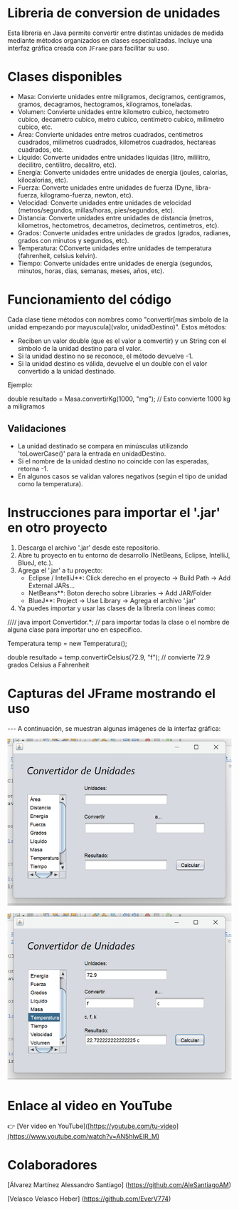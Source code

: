 # Libreria de conversion de unidades

Esta librería en Java permite convertir entre distintas unidades de medida mediante métodos organizados en clases especializadas. Incluye una interfaz gráfica creada con `JFrame` para facilitar su uso.

# Clases disponibles

- Masa: Convierte unidades entre miligramos, decigramos, centigramos, gramos, decagramos, hectogramos,  kilogramos, toneladas.
- Volumen: Convierte unidades entre kilometro cubico, hectometro cubico, decametro cubico, metro cubico, centimetro cubico, milimetro cubico, etc.
- Área: Convierte unidades entre metros cuadrados, centimetros cuadrados, milimetros cuadrados, kilometros cuadrados, hectareas cuadrados, etc.
- Líquido: Converte unidades entre unidades líquidas (litro, mililitro, decilitro, centilitro, decalitro, etc).
- Energía: Converte unidades entre unidades de energia (joules, calorias, kilocalorias, etc).
- Fuerza: Converte unidades entre unidades de fuerza (Dyne, libra-fuerza, kilogramo-fuerza, newton, etc).
- Velocidad: Converte unidades entre unidades de velocidad (metros/segundos, millas/horas, pies/segundos, etc).
- Distancia: Converte unidades entre unidades de distancia (metros, kilometros, hectometros, decametros, decimetros, centimetros, etc).
- Grados: Converte unidades entre unidades de grados (grados, radianes, grados con minutos y segundos, etc).
- Temperatura: CConverte unidades entre unidades de temperatura (fahrenheit, celsius kelvin).
- Tiempo: Converte unidades entre unidades de energia (segundos, minutos, horas, dias, semanas, meses, años, etc).

# Funcionamiento del código

Cada clase tiene métodos con nombres como "convertir[mas simbolo de la unidad empezando por mayuscula](valor, unidadDestino)". Estos métodos:
- Reciben un valor double (que es el valor a comvertir) y un String con el simbolo de la unidad destino para el valor.
- Si la unidad destino no se reconoce, el método devuelve -1.
- Si la unidad destino es válida, devuelve el un double con el valor convertido a la unidad destinado.

Ejemplo:

double resultado = Masa.convertirKg(1000, "mg"); // Esto convierte 1000 kg a miligramos


## Validaciones

- La unidad destinado se compara en minúsculas utilizando 'toLowerCase()' para la entrada en unidadDestino.
- Si el nombre de la unidad destino no coincide con las esperadas, retorna -1.
- En algunos casos se validan valores negativos (según el tipo de unidad como la temperatura).

# Instrucciones para importar el '.jar' en otro proyecto

1. Descarga el archivo '.jar' desde este repositorio.
2. Abre tu proyecto en tu entorno de desarrollo (NetBeans, Eclipse, IntelliJ, BlueJ, etc.).
3. Agrega el '.jar' a tu proyecto:
   - Eclipse / IntelliJ**: Click derecho en el proyecto -> Build Path -> Add External JARs...
   - NetBeans**: Boton derecho sobre Libraries -> Add JAR/Folder
   - BlueJ**: Project -> Use Library -> Agrega el archivo '.jar'
4. Ya puedes importar y usar las clases de la librería con líneas como:

//// java
import Convertidor.*; // para importar todas la clase o el nombre de alguna clase para importar uno en especifico.

Temperatura temp = new Temperatura();

double resultado = temp.convertirCelsius(72.9, "f"); // convierte 72.9 grados Celsius a Fahrenheit


# Capturas del JFrame mostrando el uso

--- A continuación, se muestran algunas imágenes de la interfaz gráfica:

![Menú principal](imagenes/jframe_menu.png)

![Conversión de temperatura](imagenes/conversion_temperatura.png)

# Enlace al video en YouTube

👉 [Ver video en YouTube]([https://youtube.com/tu-video](https://www.youtube.com/watch?v=AN5hlwElR_M)

# Colaboradores

[Álvarez Martínez Alessandro Santiago] (https://github.com/AleSantiagoAM)

[Velasco Velasco Heber] (https://github.com/EverV774)
